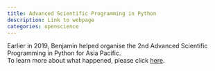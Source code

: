 ```yaml
---
title: Advanced Scientific Programming in Python
description: Link to webpage
categories: openscience
---
```


Earlier in 2019, Benjamin helped organise the 2nd Advanced Scientific Programming in Python for Asia Pacific.  
To learn more about what happened, please click [here](https://scipy-school.org/).  
